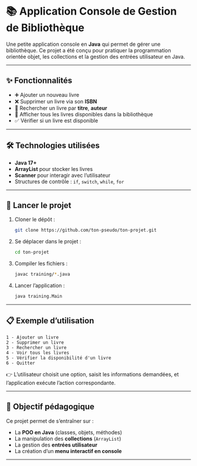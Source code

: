# 📚 Application Console de Gestion de Bibliothèque

Une petite application console en **Java** qui permet de gérer une bibliothèque.
Ce projet a été conçu pour pratiquer la programmation orientée objet, les collections et la gestion des entrées utilisateur en Java.

---

## ✨ Fonctionnalités

* ➕ Ajouter un nouveau livre
* ❌ Supprimer un livre via son **ISBN**
* 🔎 Rechercher un livre par **titre**, **auteur**
* 📖 Afficher tous les livres disponibles dans la bibliothèque
* ✅ Vérifier si un livre est disponible

---

## 🛠️ Technologies utilisées

* **Java 17+**
* **ArrayList** pour stocker les livres
* **Scanner** pour interagir avec l’utilisateur
* Structures de contrôle : `if`, `switch`, `while`, `for`

---

## 🚀 Lancer le projet

1. Cloner le dépôt :

   ```bash
   git clone https://github.com/ton-pseudo/ton-projet.git
   ```
2. Se déplacer dans le projet :

   ```bash
   cd ton-projet
   ```
3. Compiler les fichiers :

   ```bash
   javac training/*.java
   ```
4. Lancer l’application :

   ```bash
   java training.Main
   ```

---

## 📋 Exemple d’utilisation

```
1 - Ajouter un livre
2 - Supprimer un livre
3 - Rechercher un livre
4 - Voir tous les livres
5 - Vérifier la disponibilité d'un livre
6 - Quitter
```

👉 L’utilisateur choisit une option, saisit les informations demandées, et l’application exécute l’action correspondante.

---

## 🎯 Objectif pédagogique

Ce projet permet de s’entraîner sur :

* La **POO en Java** (classes, objets, méthodes)
* La manipulation des **collections** (`ArrayList`)
* La gestion des **entrées utilisateur**
* La création d’un **menu interactif en console**

---

